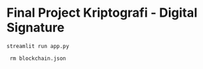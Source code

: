 # Final Project Kriptografi - Digital Signature

```
streamlit run app.py
```

```
 rm blockchain.json
```

